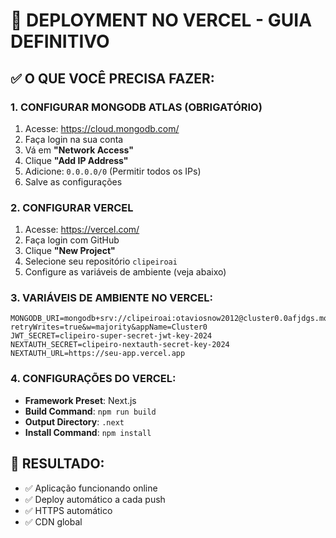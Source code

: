# 🚀 DEPLOYMENT NO VERCEL - GUIA DEFINITIVO

## ✅ O QUE VOCÊ PRECISA FAZER:

### 1. **CONFIGURAR MONGODB ATLAS (OBRIGATÓRIO)**
1. Acesse: https://cloud.mongodb.com/
2. Faça login na sua conta
3. Vá em **"Network Access"**
4. Clique **"Add IP Address"**
5. Adicione: `0.0.0.0/0` (Permitir todos os IPs)
6. Salve as configurações

### 2. **CONFIGURAR VERCEL**
1. Acesse: https://vercel.com/
2. Faça login com GitHub
3. Clique **"New Project"**
4. Selecione seu repositório `clipeiroai`
5. Configure as variáveis de ambiente (veja abaixo)

### 3. **VARIÁVEIS DE AMBIENTE NO VERCEL:**
```
MONGODB_URI=mongodb+srv://clipeiroai:otaviosnow2012@cluster0.0afjdgs.mongodb.net/clipeiro?retryWrites=true&w=majority&appName=Cluster0
JWT_SECRET=clipeiro-super-secret-jwt-key-2024
NEXTAUTH_SECRET=clipeiro-nextauth-secret-key-2024
NEXTAUTH_URL=https://seu-app.vercel.app
```

### 4. **CONFIGURAÇÕES DO VERCEL:**
- **Framework Preset**: Next.js
- **Build Command**: `npm run build`
- **Output Directory**: `.next`
- **Install Command**: `npm install`

## 🎯 RESULTADO:
- ✅ Aplicação funcionando online
- ✅ Deploy automático a cada push
- ✅ HTTPS automático
- ✅ CDN global
